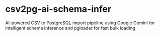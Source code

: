 # csv2pg-ai-schema-infer
AI-powered CSV to PostgreSQL import pipeline using Google Gemini for intelligent schema inference and pgloader for fast bulk loading
